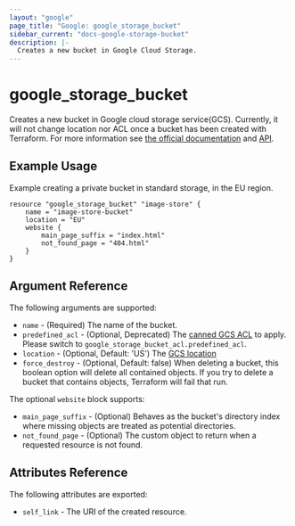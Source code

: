 ```yaml
---
layout: "google"
page_title: "Google: google_storage_bucket"
sidebar_current: "docs-google-storage-bucket"
description: |-
  Creates a new bucket in Google Cloud Storage.
---
```


# google\_storage\_bucket

Creates a new bucket in Google cloud storage service(GCS). Currently, it will not change location nor ACL once a bucket has been created with Terraform. For more information see [the official documentation](https://cloud.google.com/storage/docs/overview) and [API](https://cloud.google.com/storage/docs/json_api).


## Example Usage

Example creating a private bucket in standard storage, in the EU region.

```
resource "google_storage_bucket" "image-store" {
	name = "image-store-bucket"
	location = "EU"
    website {
        main_page_suffix = "index.html"
        not_found_page = "404.html"
    }
}

```

## Argument Reference

The following arguments are supported:

* `name` - (Required) The name of the bucket.
* `predefined_acl` - (Optional, Deprecated) The [canned GCS ACL](https://cloud.google.com/storage/docs/access-control#predefined-acl) to apply. Please switch
to `google_storage_bucket_acl.predefined_acl`.
* `location` - (Optional, Default: 'US') The [GCS location](https://cloud.google.com/storage/docs/bucket-locations)
* `force_destroy` - (Optional, Default: false) When deleting a bucket, this boolean option will delete all contained objects. If you try to delete a bucket that contains objects, Terraform will fail that run.

The optional `website` block supports:

* `main_page_suffix` - (Optional) Behaves as the bucket's directory index where missing objects are treated as potential directories.
* `not_found_page` - (Optional) The custom object to return when a requested resource is not found.

## Attributes Reference

The following attributes are exported:

* `self_link` - The URI of the created resource.
